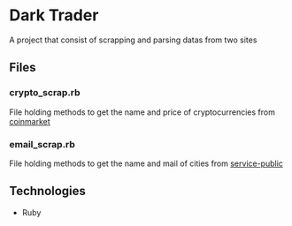 # Dark Trader

A project that consist of scrapping and parsing datas from two sites

## Files

### crypto_scrap.rb

File holding methods to get the name and price of cryptocurrencies from [coinmarket](https://coinmarketcap.com/all/views/all/)

### email_scrap.rb

File holding methods to get the name and mail of cities from [service-public](https://lannuaire.service-public.fr/navigation/ile-de-france/mairie)

## Technologies

- Ruby

